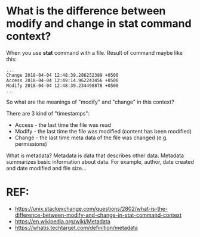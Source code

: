 # What is the difference between modify and change in stat command context?
When you use **stat** command with a file. Result of command maybe like this:

```
...
Change 2018-04-04 12:48:39.286252389 +0500
Access 2018-04-04 12:49:14.962243456 +0500
Modify 2018-04-04 12:48:39.234498878 +0500
...
```

So what are the meanings of "modify" and "change" in this context?

There are 3 kind of "timestamps":

- Access - the last time the file was read
- Modify - the last time the file was modified (content has been modified)
- Change - the last time meta data of the file was changed (e.g. permissions)

What is metadata?
Metadata is data that describes other data. Metadata summarizes basic information about data. For example, author, date created and date modified and file size...

# REF:
- https://unix.stackexchange.com/questions/2802/what-is-the-difference-between-modify-and-change-in-stat-command-context
- https://en.wikipedia.org/wiki/Metadata
- https://whatis.techtarget.com/definition/metadata
